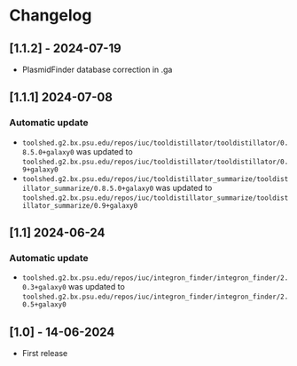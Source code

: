 # Changelog

## [1.1.2] - 2024-07-19

- PlasmidFinder database correction in .ga

## [1.1.1] 2024-07-08

### Automatic update
- `toolshed.g2.bx.psu.edu/repos/iuc/tooldistillator/tooldistillator/0.8.5.0+galaxy0` was updated to `toolshed.g2.bx.psu.edu/repos/iuc/tooldistillator/tooldistillator/0.9+galaxy0`
- `toolshed.g2.bx.psu.edu/repos/iuc/tooldistillator_summarize/tooldistillator_summarize/0.8.5.0+galaxy0` was updated to `toolshed.g2.bx.psu.edu/repos/iuc/tooldistillator_summarize/tooldistillator_summarize/0.9+galaxy0`

## [1.1] 2024-06-24

### Automatic update
- `toolshed.g2.bx.psu.edu/repos/iuc/integron_finder/integron_finder/2.0.3+galaxy0` was updated to `toolshed.g2.bx.psu.edu/repos/iuc/integron_finder/integron_finder/2.0.5+galaxy0`

## [1.0] - 14-06-2024

- First release
